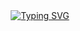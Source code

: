 <div align="center">
<a href="https://git.io/typing-svg"><img src="https://readme-typing-svg.demolab.com?font=Fira+Code&weight=500&size=50&duration=4000&pause=1000&color=E9F738&center=true&multiline=true&repeat=false&random=false&width=1300&height=140&lines=Hello+Hello;I'm+Neme%2C+tech+gremlin+and+Lappland+lover" alt="Typing SVG" /></a>
</div>

<!---[![spotify-github-profile](https://spotify-github-profile.vercel.app/api/view?uid=gihqxxqq5osoi2fo24m8zabl2&cover_image=true&theme=default&show_offline=false&background_color=000000&interchange=true&bar_color=e5b60b&bar_color_cover=false)](https://spotify-github-profile.vercel.app/api/view?uid=gihqxxqq5osoi2fo24m8zabl2&redirect=true)--->




<!---
NemesisBoop/NemesisBoop is a ✨ special ✨ repository because its `README.md` (this file) appears on your GitHub profile.
You can click the Preview link to take a look at your changes.
--->
